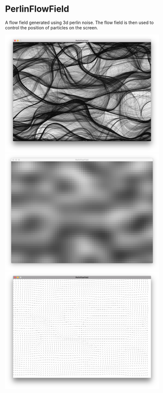 # PerlinFlowField

A flow field generated using 3d perlin noise.
The flow field is then used to control the position of particles on the screen.

![flow_field_effect](./example/flow_field_effect.png)
![perlin](./example/perlin.png)
![flow_field](./example/flow_field.png)
